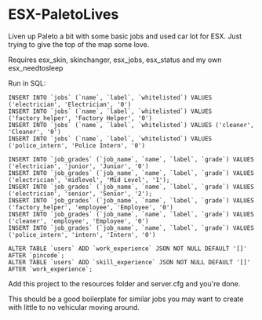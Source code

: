 # ESX-PaletoLives
Liven up Paleto a bit with some basic jobs and used car lot for ESX.
Just trying to give the top of the map some love.

Requires esx_skin, skinchanger, esx_jobs, esx_status and my own esx_needtosleep

Run in SQL:
```
INSERT INTO `jobs` (`name`, `label`, `whitelisted`) VALUES ('electrician', 'Electrician', '0')
INSERT INTO `jobs` (`name`, `label`, `whitelisted`) VALUES ('factory_helper', 'Factory Helper', '0')
INSERT INTO `jobs` (`name`, `label`, `whitelisted`) VALUES ('cleaner', 'Cleaner', '0')
INSERT INTO `jobs` (`name`, `label`, `whitelisted`) VALUES ('police_intern', 'Police Intern', '0')

INSERT INTO `job_grades` (`job_name`, `name`, `label`, `grade`) VALUES ('electrician', 'junior', 'Junior', '0')
INSERT INTO `job_grades` (`job_name`, `name`, `label`, `grade`) VALUES ('electrician', 'midlevel', 'Mid Level', '1');
INSERT INTO `job_grades` (`job_name`, `name`, `label`, `grade`) VALUES ('electrician', 'senior', 'Senior', '2');
INSERT INTO `job_grades` (`job_name`, `name`, `label`, `grade`) VALUES ('factory_helper', 'employee', 'Employee', '0')
INSERT INTO `job_grades` (`job_name`, `name`, `label`, `grade`) VALUES ('cleaner', 'employee', 'Employee', '0')
INSERT INTO `job_grades` (`job_name`, `name`, `label`, `grade`) VALUES ('police_intern', 'intern', 'Intern', '0')

ALTER TABLE `users` ADD `work_experience` JSON NOT NULL DEFAULT '[]' AFTER `pincode`;
ALTER TABLE `users` ADD `skill_experience` JSON NOT NULL DEFAULT '[]' AFTER `work_experience`;
```

Add this project to the resources folder and server.cfg and you're done.

This should be a good boilerplate for similar jobs you may want to create with little to no vehicular moving around.

